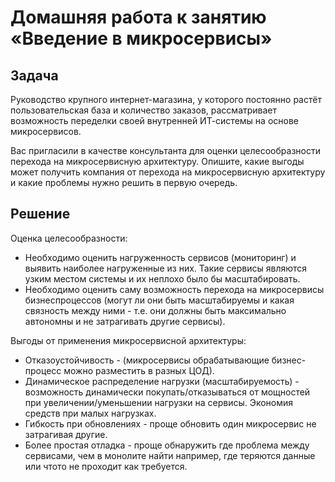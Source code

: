 # Домашняя работа к занятию «Введение в микросервисы»

## Задача

Руководство крупного интернет-магазина, у которого постоянно растёт пользовательская база и количество заказов, рассматривает возможность переделки своей внутренней ИТ-системы на основе микросервисов.

Вас пригласили в качестве консультанта для оценки целесообразности перехода на микросервисную архитектуру.
Опишите, какие выгоды может получить компания от перехода на микросервисную архитектуру и какие проблемы нужно решить в первую очередь.

## Решение

Оценка целесообразности:

- Необходимо оценить нагруженность сервисов (мониторинг) и выявить наиболее нагруженные из них. Такие сервисы являются узким местом системы и их неплохо было бы масштабировать.
- Необходимо оценить саму возможность перехода на микросервисы бизнеспроцессов (могут ли они быть масштабируемы и какая связность между ними - т.е. они должны быть максимально автономны и не затрагивать другие сервисы).

Выгоды от применения микросервисной архитектуры:

- Отказоустойчивость - (микросервисы обрабатывающие бизнес-процесс можно разместить в разных ЦОД).
- Динамическое распределение нагрузки (масштабируемость) - возможность динамически покупать/отказываться от мощностей при увеличении/уменьшении нагрузки на сервисы. Экономия средств при малых нагрузках.
- Гибкость при обновлениях - проще обновить один микросервис не затрагивая другие.
- Более простая отладка - проще обнаружить где проблема между сервисами, чем в монолите найти например, где теряются данные или чтото не проходит как требуется.
  